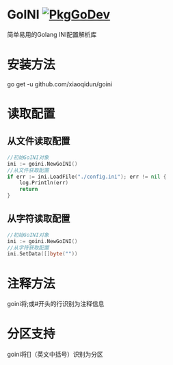 # GoINI [![PkgGoDev](https://pkg.go.dev/badge/github.com/xiaoqidun/goini)](https://pkg.go.dev/github.com/xiaoqidun/goini)
简单易用的Golang INI配置解析库
# 安装方法
go get -u github.com/xiaoqidun/goini
# 读取配置
## 从文件读取配置
```go
//初始GoINI对象
ini := goini.NewGoINI()
//从文件获取配置
if err := ini.LoadFile("./config.ini"); err != nil {
	log.Println(err)
	return
}
```
## 从字符读取配置
```go
//初始GoINI对象
ini := goini.NewGoINI()
//从字符获取配置
ini.SetData([]byte(""))
```
# 注释方法
goini将;或#开头的行识别为注释信息
# 分区支持
goini将[]（英文中括号）识别为分区
